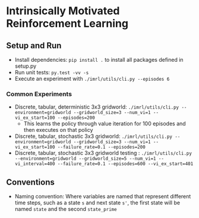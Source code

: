 # Intrinsically Motivated Reinforcement Learning

## Setup and Run
- Install dependencies: `pip install .` to install all packages defined in setup.py
- Run unit tests: `py.test -vv -s`
- Execute an experiment with `./imrl/utils/cli.py --episodes 6`

### Common Experiments
- Discrete, tabular, deterministic 3x3 gridworld: `./imrl/utils/cli.py --environment=gridworld --gridworld_size=3 --num_vi=1 --vi_ex_start=100 --episodes=200`
    - This learns the policy through value iteration for 100 episodes and then executes on that policy
- Discrete, tabular, stochastic 3x3 gridworld: `./imrl/utils/cli.py --environment=gridworld --gridworld_size=3 --num_vi=1 --vi_ex_start=100 --failure_rate=0.1 --episodes=200`
- Discrete, tabular, stochastic 3x3 gridworld testing : `./imrl/utils/cli.py --environment=gridworld --gridworld_size=5 --num_vi=1 --vi_interval=400 --failure_rate=0.1 --episodes=600 --vi_ex_start=401`

## Conventions
- Naming convention: Where variables are named that represent different time steps, such as a state `s` and next state `s'`, the first state will be named `state` and the second `state_prime`
